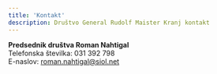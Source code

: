 ```yaml
---
title: 'Kontakt'
description: Društvo General Rudolf Maister Kranj kontakt
---
```


**Predsednik društva Roman Nahtigal**  
Telefonska številka: 031 392 798  
E-naslov: roman.nahtigal@siol.net
